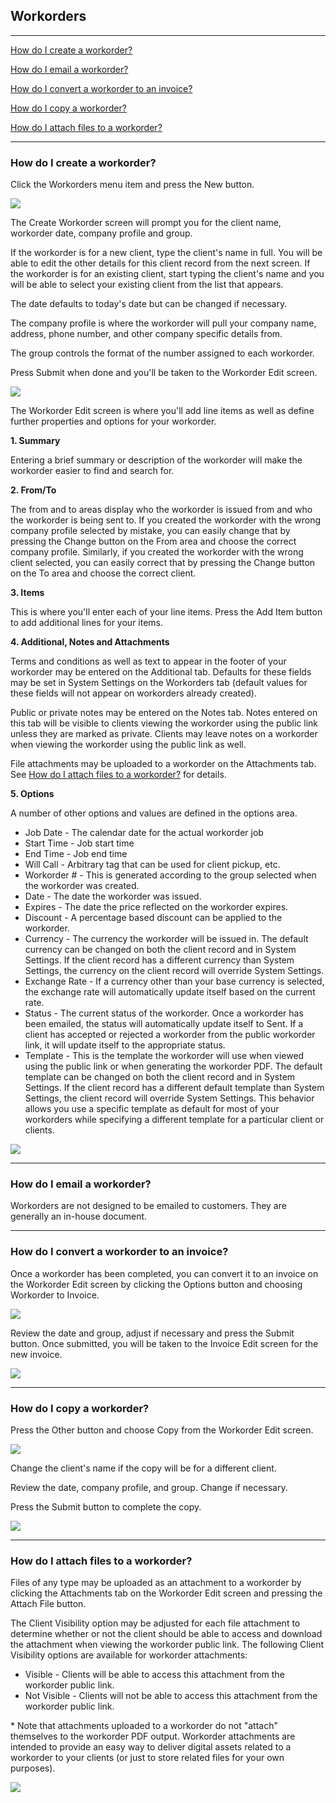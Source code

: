 Workorders
---

---

[How do I create a workorder?](#how-do-i-create-a-workorder)

[How do I email a workorder?](#how-do-i-email-a-workorder)

[How do I convert a workorder to an invoice?](#how-do-i-convert-a-workorder-to-an-invoice)

[How do I copy a workorder?](#how-do-i-copy-a-workorder)

[How do I attach files to a workorder?](#how-do-i-attach-files-to-a-workorder)

---

### How do I create a workorder?

Click the Workorders menu item and press the New button.

[<img src="/img/documentation/workorder_create_sm.png" class="img-responsive" />](/img/documentation/workorder_create.png)

The Create Workorder screen will prompt you for the client name,
workorder date, company profile and group.

If the workorder is for a new client, type the client's name in full.
You will be able to edit the other details for this client record from
the next screen. If the workorder is for an existing client, start
typing the client's name and you will be able to select your existing
client from the list that appears.

The date defaults to today's date but can be changed if necessary.

The company profile is where the workorder will pull your company name,
address, phone number, and other company specific details from.

The group controls the format of the number assigned to each workorder.

Press Submit when done and you'll be taken to the Workorder Edit screen.

[<img src="/img/documentation/workorder_create2_sm.png" class="img-responsive" />](/img/documentation/workorder_create2.png)

The Workorder Edit screen is where you'll add line items as well as
define further properties and options for your workorder.

**1. Summary**

Entering a brief summary or description of the workorder will make the
workorder easier to find and search for.

**2. From/To**

The from and to areas display who the workorder is issued from and who
the workorder is being sent to. If you created the workorder with the
wrong company profile selected by mistake, you can easily change that by
pressing the Change button on the From area and choose the correct
company profile. Similarly, if you created the workorder with the wrong
client selected, you can easily correct that by pressing the Change
button on the To area and choose the correct client.

**3. Items**

This is where you'll enter each of your line items. Press the Add Item
button to add additional lines for your items.

**4. Additional, Notes and Attachments**

Terms and conditions as well as text to appear in the footer of your
workorder may be entered on the Additional tab. Defaults for these
fields may be set in System Settings on the Workorders tab (default
values for these fields will not appear on workorders already created).

Public or private notes may be entered on the Notes tab. Notes entered
on this tab will be visible to clients viewing the workorder using the
public link unless they are marked as private. Clients may leave notes
on a workorder when viewing the workorder using the public link as well.

File attachments may be uploaded to a workorder on the Attachments tab.
See [How do I attach files to a workorder?](#how-do-i-attach-files-to-a-workorder) for
details.

**5. Options**

A number of other options and values are defined in the options area.

-   Job Date - The calendar date for the actual workorder job
-   Start Time - Job start time
-   End Time - Job end time
-   Will Call - Arbitrary tag that can be used for client pickup, etc.
-   Workorder \# - This is generated according to the group selected
    when the workorder was created.
-   Date - The date the workorder was issued.
-   Expires - The date the price reflected on the workorder expires.
-   Discount - A percentage based discount can be applied to the
    workorder.
-   Currency - The currency the workorder will be issued in. The default
    currency can be changed on both the client record and in System
    Settings. If the client record has a different currency than System
    Settings, the currency on the client record will override System
    Settings.
-   Exchange Rate - If a currency other than your base currency is
    selected, the exchange rate will automatically update itself based
    on the current rate.
-   Status - The current status of the workorder. Once a workorder has
    been emailed, the status will automatically update itself to Sent.
    If a client has accepted or rejected a workorder from the public
    workorder link, it will update itself to the appropriate status.
-   Template - This is the template the workorder will use when viewed
    using the public link or when generating the workorder PDF. The
    default template can be changed on both the client record and in
    System Settings. If the client record has a different default
    template than System Settings, the client record will override
    System Settings. This behavior allows you use a specific template as
    default for most of your workorders while specifying a different
    template for a particular client or clients.

[<img src="/img/documentation/workorder_edit_sm.png" class="img-responsive" />](/img/documentation/workorder_edit.png)

---

### How do I email a workorder?

Workorders are not designed to be emailed to customers. They are
generally an in-house document.

---

### How do I convert a workorder to an invoice?

Once a workorder has been completed, you can convert it to an invoice on
the Workorder Edit screen by clicking the Options button and choosing
Workorder to Invoice.

[<img src="/img/documentation/workorder_to_invoice_sm.png" class="img-responsive" />](/img/documentation/workorder_to_invoice.png)

Review the date and group, adjust if necessary and press the Submit
button. Once submitted, you will be taken to the Invoice Edit screen for
the new invoice.

[<img src="/img/documentation/workorder_to_invoice2_sm.png" class="img-responsive" />](/img/documentation/workorder_to_invoice2.png)

---

### How do I copy a workorder?

Press the Other button and choose Copy from the Workorder Edit screen.

[<img src="/img/documentation/workorder_copy_sm.png" class="img-responsive" />](/img/documentation/workorder_copy.png)

Change the client's name if the copy will be for a different client.

Review the date, company profile, and group. Change if necessary.

Press the Submit button to complete the copy.

[<img src="/img/documentation/workorder_copy2_sm.png" class="img-responsive" />](/img/documentation/workorder_copy2.png)

---

### How do I attach files to a workorder?

Files of any type may be uploaded as an attachment to a workorder by
clicking the Attachments tab on the Workorder Edit screen and pressing
the Attach File button.

The Client Visibility option may be adjusted for each file attachment to
determine whether or not the client should be able to access and
download the attachment when viewing the workorder public link. The
following Client Visibility options are available for workorder
attachments:

-   Visible - Clients will be able to access this attachment from the
    workorder public link.
-   Not Visible - Clients will not be able to access this attachment
    from the workorder public link.

\* Note that attachments uploaded to a workorder do not "attach"
themselves to the workorder PDF output. Workorder attachments are
intended to provide an easy way to deliver digital assets related to a
workorder to your clients (or just to store related files for your own
purposes).

[<img src="/img/documentation/workorder_attachments_sm.png" class="img-responsive" />](/img/documentation/workorder_attachments.png)

